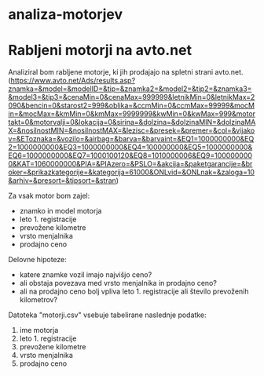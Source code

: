 # analiza-motorjev

Rabljeni motorji na avto.net
===========================

Analiziral bom rabljene motorje, ki jih prodajajo na spletni strani avto.net.
(https://www.avto.net/Ads/results.asp?znamka=&model=&modelID=&tip=&znamka2=&model2=&tip2=&znamka3=&model3=&tip3=&cenaMin=0&cenaMax=999999&letnikMin=0&letnikMax=2090&bencin=0&starost2=999&oblika=&ccmMin=0&ccmMax=99999&mocMin=&mocMax=&kmMin=0&kmMax=9999999&kwMin=0&kwMax=999&motortakt=0&motorvalji=0&lokacija=0&sirina=&dolzina=&dolzinaMIN=&dolzinaMAX=&nosilnostMIN=&nosilnostMAX=&lezisc=&presek=&premer=&col=&vijakov=&EToznaka=&vozilo=&airbag=&barva=&barvaint=&EQ1=1000000000&EQ2=1000000000&EQ3=1000000000&EQ4=100000000&EQ5=1000000000&EQ6=1000000000&EQ7=1000100120&EQ8=1010000006&EQ9=1000000000&KAT=1060000000&PIA=&PIAzero=&PSLO=&akcija=&paketgarancije=&broker=&prikazkategorije=&kategorija=61000&ONLvid=&ONLnak=&zaloga=10&arhiv=&presort=&tipsort=&stran)

Za vsak motor bom zajel:
- znamko in model motorja
- leto 1. registracije
- prevožene kilometre
- vrsto menjalnika
- prodajno ceno



Delovne hipoteze:
- katere znamke vozil imajo najvišjo ceno?
- ali obstaja povezava med vrsto menjalnika in prodajno ceno?
- ali na prodajno ceno bolj vpliva leto 1. registracije ali število prevoženih kilometrov?



Datoteka "motorji.csv" vsebuje tabelirane naslednje podatke:
1) ime motorja
2) leto 1. registracije
3) prevožene kilometre
4) vrsto menjalnika
5) prodajno ceno

